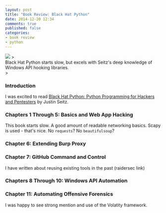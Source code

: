 ```yaml
---
layout: post
title: "Book Review: Black Hat Python"
date: 2014-12-20 12:34
comments: true
published: false
categories:
- book review
- python
---
```

<img src="{{root_url}}/images/headers/blackhat_python.png"/>
> <div>Black Hat Python starts slow, but excels with Seitz's deep knowledge of Windows API hooking libraries.</div>
> <span class="fa fa-star"></span><span class="fa fa-star"></span><span class="fa fa-star"></span><span class="fa fa-star"></span><span class="fa fa-star-o"></span>

### Introduction
I was excited to read [Black Hat Python: Python Programming for Hackers and Pentesters](http://www.amazon.com/Black-Hat-Python-Programming-Pentesters/dp/1593275900/) by Justin Seitz.
<!--more-->
### Chapters 1 Through 5: Basics and Web App Hacking
This book starts slow. A good amount of readable networking basics.
Scapy is used - that's nice.
No ```requests```? No ```beautifulsoup```?

### Chapter 6: Extending Burp Proxy

### Chapter 7: GitHub Command and Control
I have written about reusing existing tools in the past (raidersec link)

### Chapters 8 Through 10: Windows API Automation

### Chapter 11: Automating Offensive Forensics
I was happy to see strong mention and use of the Volatity framework.
